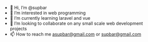 - 👋 Hi, I’m @supbar
- 👀 I’m interested in web programming
- 🌱 I’m currently learning laravel and vue
- 💞️ I’m looking to collaborate on any small scale web development projects
- 📫 How to reach me asupbar@gmail.com or supbar@gmail.com

<!---
supbar/supbar is a ✨ special ✨ repository because its `README.md` (this file) appears on your GitHub profile.
You can click the Preview link to take a look at your changes.
--->
